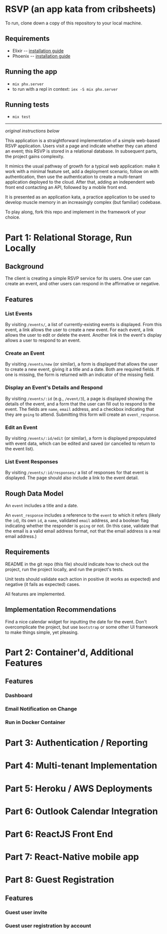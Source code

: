 # RSVP (an app kata from cribsheets)

To run, clone down a copy of this repository to your local machine.

## Requirements

* Elixir -- [installation guide](https://elixir-lang.org/install.html)
* Phoenix -- [installation guide](https://hexdocs.pm/phoenix/installation.html)

## Running the app

* `mix phx.server`
* to run with a repl in context: `iex -S mix phx.server`

## Running tests

* `mix test`

------

_original instructions below_

This application is a straightforward implementation of a simple web-based RSVP
application. Users visit a page and indicate whether they can attend an event;
this RSVP is stored in a relational database. In subsequent parts, the project
gains complexity.

It mimics the usual pathway of growth for a typical web application: make it
work with a minimal feature set, add a deployment scenario, follow on with
authentication, then use the authentication to create a multi-tenant application
deployed to the cloud. After that, adding an independent web front end
contacting an API, followed by a mobile front end.

It is presented as an application kata, a practice application to be used to
develop muscle memory in an increasingly complex (but familiar) codebase.

To play along, fork this repo and implement in the framework of your choice.

# Part 1: Relational Storage, Run Locally

## Background

The client is creating a simple RSVP service for its users. One user can create an event, and other users can respond in the affirmative or negative.

## Features

### List Events

By visiting `/events/`, a list of currently-existing events is displayed. From
this event, a link allows the user to create a new event. For each event, a link
allows the user to edit or delete the event. Another link in the event's display
allows a user to respond to an event.

### Create an Event

By visiting `/events/new` (or similar), a form is displayed that allows the user
to create a new event, giving it a title and a date. Both are required fields.
If one is missing, the form is returned with an indicator of the missing field.

### Display an Event's Details and Respond

By visiting `/events/:id` (e.g., `/event/3`), a page is displayed showing the
details of the event, and a form that the user can fill out to respond to the
event. The fields are `name`, `email` address, and a checkbox indicating that
they are `going` to attend. Submitting this form will create an
`event_response`.

### Edit an Event

By visiting `/events/:id/edit` (or similar), a form is displayed prepopulated
with event data, which can be edited and saved (or cancelled to return to the
event list).

### List Event Responses

By visiting `/events/:id/responses/` a list of responses for that event is
displayed. The page should also include a link to the event detail.

## Rough Data Model

An `event` includes a title and a date.

An `event_response` includes a reference to the `event` to which it refers
(likely the `id`), its own `id`, a `name`, validated `email` address, and a
boolean flag indicating whether the responder is `going` or not. (In this case,
validate that the email is a valid email address format, not that the email
address is a real email address.)

## Requirements

README in the git repo (this file) should indicate how to check out the project, run the
project locally, and run the project's tests.

Unit tests should validate each action in positive (it works as expected) and
negative (it fails as expected) cases.

All features are implemented.

## Implementation Recommendations

Find a nice calendar widget for inputting the date for the event. Don't
overcomplicate the project, but use `bootstrap` or some other UI framework to
make things simple, yet pleasing.

# Part 2: Container'd, Additional Features

## Features

### Dashboard

### Email Notification on Change

### Run in Docker Container

# Part 3: Authentication / Reporting

# Part 4: Multi-tenant Implementation

# Part 5: Heroku / AWS Deployments

# Part 6: Outlook Calendar Integration

# Part 6: ReactJS Front End

# Part 7: React-Native mobile app

# Part 8: Guest Registration

## Features

### Guest user invite

### Guest user registration by account
